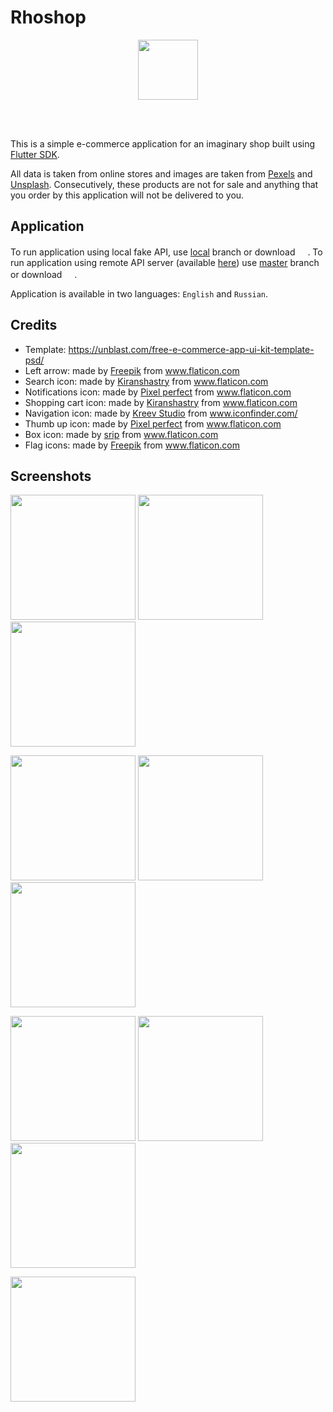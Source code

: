 # Rhoshop

<p align="center">
<img src="https://i.imgur.com/xB1QAr5.png" width="96">
</p>
<br/><br/>

This is a simple e-commerce application for an imaginary shop built using [Flutter SDK](https://en.wikipedia.org/wiki/Flutter_(software)). 
 

All data is taken from online stores and images are taken from [Pexels](https://www.pexels.com/) and [Unsplash](https://unsplash.com/). Consecutively, these products are not for sale and anything that you order by this application will not be delivered to you. 

## Application

To run application using local fake API, use [local](https://github.com/aramayyes/Rhoshop-Mobile/tree/local) branch or download [<img src="https://upload.wikimedia.org/wikipedia/commons/a/a0/APK_format_icon.png" width="16">](http://bit.ly/ayy_rhoshop_local). To run application using remote API server (available [here](https://github.com/aramayyes/Rhoshop-Mobile/tree/local)) use [master](https://github.com/aramayyes/Rhoshop-Mobile/tree/master) branch or download [<img src="https://upload.wikimedia.org/wikipedia/commons/a/a0/APK_format_icon.png" width="16">](http://bit.ly/ayy__rhoshop).

Application is available in two languages: `English` and `Russian`.

## Credits
* Template: https://unblast.com/free-e-commerce-app-ui-kit-template-psd/
* Left arrow: made by <a href="https://www.flaticon.com/authors/freepik" title="Freepik">Freepik</a> from <a href="https://www.flaticon.com/" title="Flaticon"> www.flaticon.com</a>
* Search icon: made by <a href="https://www.flaticon.com/authors/kiranshastry" title="Kiranshastry">Kiranshastry</a> from <a href="https://www.flaticon.com/" title="Flaticon"> www.flaticon.com</a>
* Notifications icon: made by <a href="https://www.flaticon.com/authors/pixel-perfect" title="Pixel perfect">Pixel perfect</a> from <a href="https://www.flaticon.com/" title="Flaticon"> www.flaticon.com</a>
* Shopping cart icon: made by <a href="https://www.flaticon.com/authors/kiranshastry" title="Kiranshastry">Kiranshastry</a> from <a href="https://www.flaticon.com/" title="Flaticon"> www.flaticon.com</a>
* Navigation icon: made by <a href="https://www.iconfinder.com/kreevstudio" title="Kreev Studio">Kreev Studio</a> from <a href="https://www.iconfinder.com/" title="Iconfinder"> www.iconfinder.com/</a>
* Thumb up icon: made by <a href="https://www.flaticon.com/authors/pixel-perfect" title="Pixel perfect">Pixel perfect</a> from <a href="https://www.flaticon.com/" title="Flaticon"> www.flaticon.com</a>
* Box icon:  made by <a href="https://www.flaticon.com/authors/srip" title="srip">srip</a> from <a href="https://www.flaticon.com/" title="Flaticon"> www.flaticon.com</a>
* Flag icons: made by <a href="https://www.flaticon.com/authors/freepik" title="Freepik">Freepik</a> from <a href="https://www.flaticon.com/" title="Flaticon"> www.flaticon.com</a>

## Screenshots
<p float="left">
<img src="https://i.imgur.com/SEduERN.png" width="200">
<img src="https://i.imgur.com/i0R04AA.png" width="200">
<img src="https://i.imgur.com/QUVxN8I.png" width="200">
</p>
<p float="left">
<img src="https://i.imgur.com/waZuJwR.png" width="200">
<img src="https://i.imgur.com/HYKr2kf.png" width="200">
<img src="https://i.imgur.com/vvs7WFS.png" width="200">
</p>
<p float="left">
<img src="https://i.imgur.com/CPj2YHM.png" width="200">
<img src="https://i.imgur.com/MedaqnL.png" width="200">
<img src="https://i.imgur.com/WD4GyPl.png" width="200">
<p float="left">
<img src="https://i.imgur.com/YwRWIjC.png" width="200">
</p>
